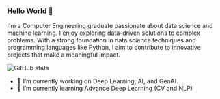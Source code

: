 ### Hello World 👋

I'm a Computer Engineering graduate passionate about data science and machine learning. I enjoy exploring data-driven solutions to complex problems. With a strong foundation in data science techniques and programming languages like Python, I aim to contribute to innovative projects that make a meaningful impact.

![GitHub stats](https://github-readme-stats.vercel.app/api?username=usmanyaqoob49&show_icons=true)
<br />


- 🔭 I’m currently working on Deep Learning, AI, and GenAI.
- 🌱 I’m currently learning Advance Deep Learning (CV and NLP)
